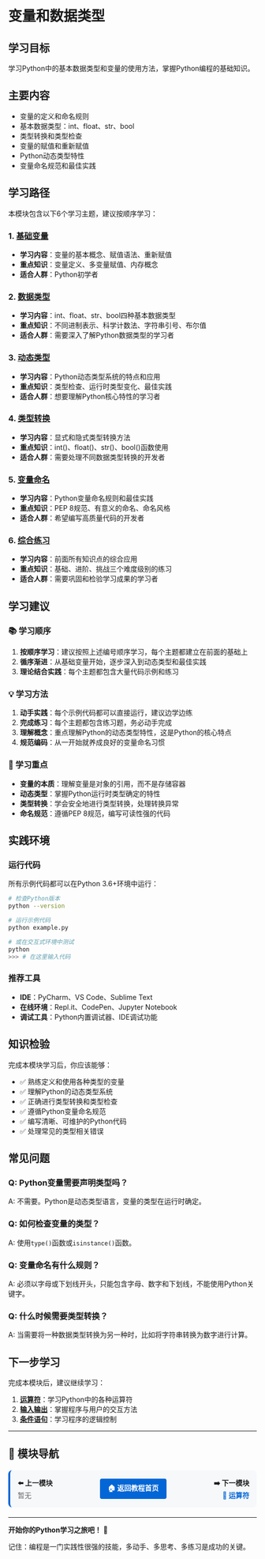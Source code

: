 # 变量和数据类型

## 学习目标

学习Python中的基本数据类型和变量的使用方法，掌握Python编程的基础知识。

## 主要内容

- 变量的定义和命名规则
- 基本数据类型：int、float、str、bool
- 类型转换和类型检查
- 变量的赋值和重新赋值
- Python动态类型特性
- 变量命名规范和最佳实践

## 学习路径

本模块包含以下6个学习主题，建议按顺序学习：

### 1. [基础变量](./basic-variables)
- **学习内容**：变量的基本概念、赋值语法、重新赋值
- **重点知识**：变量定义、多变量赋值、内存概念
- **适合人群**：Python初学者

### 2. [数据类型](./data-types)
- **学习内容**：int、float、str、bool四种基本数据类型
- **重点知识**：不同进制表示、科学计数法、字符串引号、布尔值
- **适合人群**：需要深入了解Python数据类型的学习者

### 3. [动态类型](./dynamic-typing)
- **学习内容**：Python动态类型系统的特点和应用
- **重点知识**：类型检查、运行时类型变化、最佳实践
- **适合人群**：想要理解Python核心特性的学习者

### 4. [类型转换](./type-conversion)
- **学习内容**：显式和隐式类型转换方法
- **重点知识**：int()、float()、str()、bool()函数使用
- **适合人群**：需要处理不同数据类型转换的开发者

### 5. [变量命名](./variable-naming)
- **学习内容**：Python变量命名规则和最佳实践
- **重点知识**：PEP 8规范、有意义的命名、命名风格
- **适合人群**：希望编写高质量代码的开发者

### 6. [综合练习](./exercises)
- **学习内容**：前面所有知识点的综合应用
- **重点知识**：基础、进阶、挑战三个难度级别的练习
- **适合人群**：需要巩固和检验学习成果的学习者

## 学习建议

### 📚 学习顺序
1. **按顺序学习**：建议按照上述编号顺序学习，每个主题都建立在前面的基础上
2. **循序渐进**：从基础变量开始，逐步深入到动态类型和最佳实践
3. **理论结合实践**：每个主题都包含大量代码示例和练习

### 💡 学习方法
1. **动手实践**：每个示例代码都可以直接运行，建议边学边练
2. **完成练习**：每个主题都包含练习题，务必动手完成
3. **理解概念**：重点理解Python的动态类型特性，这是Python的核心特点
4. **规范编码**：从一开始就养成良好的变量命名习惯

### 🎯 学习重点
- **变量的本质**：理解变量是对象的引用，而不是存储容器
- **动态类型**：掌握Python运行时类型确定的特性
- **类型转换**：学会安全地进行类型转换，处理转换异常
- **命名规范**：遵循PEP 8规范，编写可读性强的代码

## 实践环境

### 运行代码
所有示例代码都可以在Python 3.6+环境中运行：

```bash
# 检查Python版本
python --version

# 运行示例代码
python example.py

# 或在交互式环境中测试
python
>>> # 在这里输入代码
```

### 推荐工具
- **IDE**：PyCharm、VS Code、Sublime Text
- **在线环境**：Repl.it、CodePen、Jupyter Notebook
- **调试工具**：Python内置调试器、IDE调试功能

## 知识检验

完成本模块学习后，你应该能够：

- ✅ 熟练定义和使用各种类型的变量
- ✅ 理解Python的动态类型系统
- ✅ 正确进行类型转换和类型检查
- ✅ 遵循Python变量命名规范
- ✅ 编写清晰、可维护的Python代码
- ✅ 处理常见的类型相关错误

## 常见问题

### Q: Python变量需要声明类型吗？
A: 不需要。Python是动态类型语言，变量的类型在运行时确定。

### Q: 如何检查变量的类型？
A: 使用`type()`函数或`isinstance()`函数。

### Q: 变量命名有什么规则？
A: 必须以字母或下划线开头，只能包含字母、数字和下划线，不能使用Python关键字。

### Q: 什么时候需要类型转换？
A: 当需要将一种数据类型转换为另一种时，比如将字符串转换为数字进行计算。

## 下一步学习

完成本模块后，建议继续学习：

1. **[运算符](../02-operators/)**：学习Python中的各种运算符
2. **[输入输出](../03-input-output/)**：掌握程序与用户的交互方法
3. **[条件语句](../05-conditions/)**：学习程序的逻辑控制

---

## 🧭 模块导航

<div style="display: flex; justify-content: space-between; align-items: center; margin: 20px 0; padding: 15px; background: #f6f8fa; border-radius: 8px; border-left: 4px solid #0366d6;">
  <div style="text-align: left;">
    <strong>⬅️ 上一模块</strong><br>
    <span style="color: #666;">暂无</span>
  </div>
  <div style="text-align: center;">
    <a href="/guide/" style="display: inline-block; padding: 8px 16px; background: #0366d6; color: white; text-decoration: none; border-radius: 4px; font-weight: bold;">🏠 返回教程首页</a>
  </div>
  <div style="text-align: right;">
    <strong>➡️ 下一模块</strong><br>
    <a href="/guide/02-operators/" style="color: #0366d6; text-decoration: none; font-weight: bold;">🔢 运算符</a>
  </div>
</div>

---

**开始你的Python学习之旅吧！** 🚀

记住：编程是一门实践性很强的技能，多动手、多思考、多练习是成功的关键。